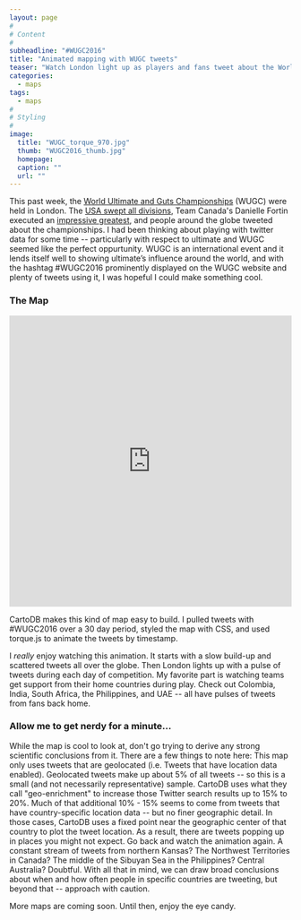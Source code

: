 ```yaml
---
layout: page
#
# Content
#
subheadline: "#WUGC2016"
title: "Animated mapping with WUGC tweets"
teaser: "Watch London light up as players and fans tweet about the World Ultimate & Guts Championships"
categories:
  - maps
tags:
  - maps
#
# Styling
#
image:
  title: "WUGC_torque_970.jpg"
  thumb: "WUGC2016_thumb.jpg"
  homepage: 
  caption: ""
  url: ""
---
```




 [1]: #
 [2]: #
 [3]: #
 [4]: #
 [5]: #
 [6]: #
 [7]: #
 [8]: #
 [9]: #
 [10]: #

This past week, the [World Ultimate and Guts Championships](http://wugc2016.com/) (WUGC) were held in London. The [USA swept all divisions](http://ultiworld.com/2016/06/25/usa-sweep/), Team Canada's Danielle Fortin executed an [impressive greatest](https://www.facebook.com/UltimateCanada/videos/1286956634647900/), and people around the globe tweeted about the championships. I had been thinking about playing with twitter data for some time -- particularly with respect to ultimate and WUGC seemed like the perfect oppurtunity. WUGC is an international event and it lends itself well to showing ultimate’s influence around the world, and with the hashtag #WUGC2016 prominently displayed on the WUGC website and plenty of tweets using it, I was hopeful I could make something cool.

### The Map
<iframe width="100%" height="520" frameborder="0" src="https://nwilgruber.cartodb.com/viz/49cff1b6-3d73-11e6-9502-0e787de82d45/embed_map" allowfullscreen webkitallowfullscreen mozallowfullscreen oallowfullscreen msallowfullscreen></iframe>

CartoDB makes this kind of map easy to build. I pulled tweets with #WUGC2016 over a 30 day period, styled the map with CSS, and used torque.js to animate the tweets by timestamp.

I *really* enjoy watching this animation. It starts with a slow build-up and scattered tweets all over the globe. Then London lights up with a pulse of tweets during each day of competition. My favorite part is watching teams get support from their home countries during play. Check out Colombia, India, South Africa, the Philippines, and UAE -- all have pulses of tweets from fans back home.  

### Allow me to get nerdy for a minute... 
While the map is cool to look at, don't go trying to derive any strong scientific conclusions from it. There are a few things to note here: This map only uses tweets that are geolocated (i.e. Tweets that have location data enabled). Geolocated tweets make up about 5% of all tweets -- so this is a small (and not necessarily representative) sample. CartoDB uses what they call "geo-enrichment" to increase those Twitter search results up to 15% to 20%. Much of that additional 10% - 15% seems to come from tweets that have country-specific location data -- but no finer geographic detail. In those cases, CartoDB uses a fixed point near the geographic center of that country to plot the tweet location. As a result, there are tweets popping up in places you might not expect. Go back and watch the animation again. A constant stream of tweets from northern Kansas? The Northwest Territories in Canada? The middle of the Sibuyan Sea in the Philippines? Central Australia? Doubtful. With all that in mind, we can draw broad conclusions about when and how often people in specific countries are tweeting, but beyond that -- approach with caution.    

More maps are coming soon. Until then, enjoy the eye candy. 

